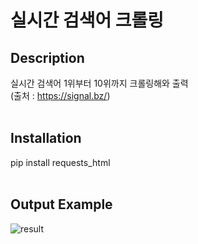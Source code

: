 # 실시간 검색어 크롤링

## Description
실시간 검색어 1위부터 10위까지 크롤링해와 출력<br>
(출처 : https://signal.bz/)
<br><br>

## Installation
pip install requests_html
<br><br>

## Output Example
![result](https://user-images.githubusercontent.com/103200144/166218577-13484f6a-6514-42a1-8dea-7f512c7ee37e.png)

